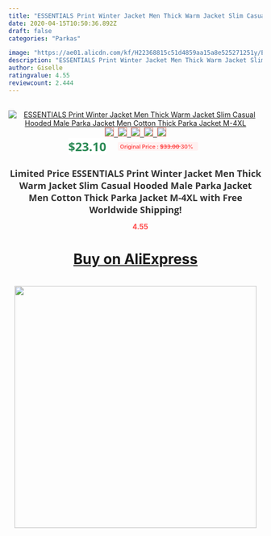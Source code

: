 ```yaml
---
title: "ESSENTIALS Print Winter Jacket Men Thick Warm Jacket Slim Casual Hooded Male Parka Jacket Men Cotton Thick Parka Jacket M-4XL"
date: 2020-04-15T10:50:36.892Z
draft: false
categories: "Parkas"

image: "https://ae01.alicdn.com/kf/H22368815c51d4859aa15a8e525271251y/ESSENTIALS-Print-Winter-Jacket-Men-Thick-Warm-Jacket-Slim-Casual-Hooded-Male-Parka-Jacket-Men-Cotton.jpg"
description: "ESSENTIALS Print Winter Jacket Men Thick Warm Jacket Slim Casual Hooded Male Parka Jacket Men Cotton Thick Parka Jacket M-4XL"
author: Giselle
ratingvalue: 4.55
reviewcount: 2.444
---
```

<br>
<div style="text-align: center;">
<a href="https://s.click.aliexpress.com/e/_A8A8pJ" target="_blank" rel="nofollow noopener noreferrer"><img alt="ESSENTIALS Print Winter Jacket Men Thick Warm Jacket Slim Casual Hooded Male Parka Jacket Men Cotton Thick Parka Jacket M-4XL" class="magnifier-image" src="https://ae01.alicdn.com/kf/H22368815c51d4859aa15a8e525271251y/ESSENTIALS-Print-Winter-Jacket-Men-Thick-Warm-Jacket-Slim-Casual-Hooded-Male-Parka-Jacket-Men-Cotton.jpg_640x640.jpg">
<br>
<img style="border:1px solid salmon" src="https://ae01.alicdn.com/kf/H22368815c51d4859aa15a8e525271251y/ESSENTIALS-Print-Winter-Jacket-Men-Thick-Warm-Jacket-Slim-Casual-Hooded-Male-Parka-Jacket-Men-Cotton.jpg_120x120.jpg">&nbsp;&nbsp;<img style="border:1px solid salmon" src="https://ae01.alicdn.com/kf/H73cf8077b5e94a5796ac33356720e7cb0/ESSENTIALS-Print-Winter-Jacket-Men-Thick-Warm-Jacket-Slim-Casual-Hooded-Male-Parka-Jacket-Men-Cotton.jpg_120x120.jpg">&nbsp;&nbsp;<img style="border:1px solid salmon" src="https://ae01.alicdn.com/kf/He0ffdad4707243ebba1c34715441a884S/ESSENTIALS-Print-Winter-Jacket-Men-Thick-Warm-Jacket-Slim-Casual-Hooded-Male-Parka-Jacket-Men-Cotton.jpg_120x120.jpg">&nbsp;&nbsp;<img style="border:1px solid salmon" src="https://ae01.alicdn.com/kf/Hf03011e21a1b47d2a3e84df4a0e7b14cw/ESSENTIALS-Print-Winter-Jacket-Men-Thick-Warm-Jacket-Slim-Casual-Hooded-Male-Parka-Jacket-Men-Cotton.jpg_120x120.jpg">&nbsp;&nbsp;<img style="border:1px solid salmon" src="https://ae01.alicdn.com/kf/H32801ef1054642f49946f051a7d9511db/ESSENTIALS-Print-Winter-Jacket-Men-Thick-Warm-Jacket-Slim-Casual-Hooded-Male-Parka-Jacket-Men-Cotton.jpg_120x120.jpg"></a></div><br0>
<div style="text-align: center;"><span style="background-color: white; border: 0px; box-sizing: border-box; color: seagreen; display: inline-block; font-family: &quot;open sans&quot; , &quot;arial&quot; , &quot;helvetica&quot; , sans-serif , &quot;heiti&quot;; font-size: 24px; font-stretch: inherit; font-weight: 700; line-height: inherit; margin: 0px 10px 0px 0px; padding: 0px; vertical-align: middle;">$23.10 </span>
<span style="background: rgb(255 , 241 , 241); border-radius: 3px; border: 0px; box-sizing: border-box; color: #ff4747; display: inline-block; font-family: inherit; font-size: 12px; font-stretch: inherit; font-style: inherit; font-variant: inherit; font-weight: 600; line-height: inherit; margin: 0px; padding: 2px 5px; transform: scale(0.9); vertical-align: middle;">Original Price : <b style="text-decoration: line-through;">$33.00 </b> 30%&nbsp;&nbsp;</span></div>
<h1 style="color: #333333; display: inline-block; font-family: &quot;open sans&quot; , &quot;arial&quot; , &quot;helvetica&quot; , sans-serif , &quot;heiti&quot;; font-size: 18px; font-stretch: inherit; font-weight: 700; text-align: center;">Limited Price ESSENTIALS Print Winter Jacket Men Thick Warm Jacket Slim Casual Hooded Male Parka Jacket Men Cotton Thick Parka Jacket M-4XL with Free Worldwide Shipping!</h1>
<div style="color: #ff4747; text-align: center;">
<img src="https://4.bp.blogspot.com/-M0ZcTcb-5uY/XleCXlxnR4I/AAAAAAAAAEc/OrjgMkXV1oMQFaCRZj5HQwOCBcu3w1FegCPcBGAYYCw/s1600/star.png" style="height: 15px;">&nbsp;<b>4.55</b></div>
<div class="button_cont" align="center"><a class="buynow_a" href="https://s.click.aliexpress.com/e/_A8A8pJ" target="_blank" rel="nofollow noopener noreferrer"><H1>Buy on AliExpress</H1></a></div><br>
<div class="separator" style="clear: both; text-align: center;">
<img src="https://lh3.googleusercontent.com/-pTy5HemUv9M/XlePHvY0dAI/AAAAAAAAAE4/0nX5iRUoIWY8eMW9Dpxeirr157OZliDIgCLcBGAsYHQ/s1600/badge.gif" width="480">
</div>
